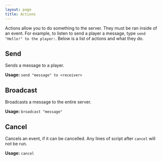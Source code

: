 ```yaml
---
layout: page
title: Actions
---
```


Actions allow you to do something to the server. They must be ran inside of an event.
For example, to listen to send a player a message, type `send "Hello!" to the player:`. Below is a list of actions and what they do.

## Send

Sends a message to a player.

**Usage:** `send "message" to <receiver>`

## Broadcast

Broadcasts a message to the entire server.

**Usage:** `broadcast "message"`

## Cancel

Cancels an event, if it can be cancelled. Any lines of script after `cancel` will not be run.

**Usage:** `cancel`
